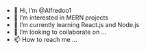 - 👋 Hi, I’m @Alfredoo1
- 👀 I’m interested in MERN projects
- 🌱 I’m currently learning React.js and Node.js
- 💞️ I’m looking to collaborate on ...
- 📫 How to reach me ...

<!---
Alfredoo1/Alfredoo1 is a ✨ special ✨ repository because its `README.md` (this file) appears on your GitHub profile.
You can click the Preview link to take a look at your changes.
--->
